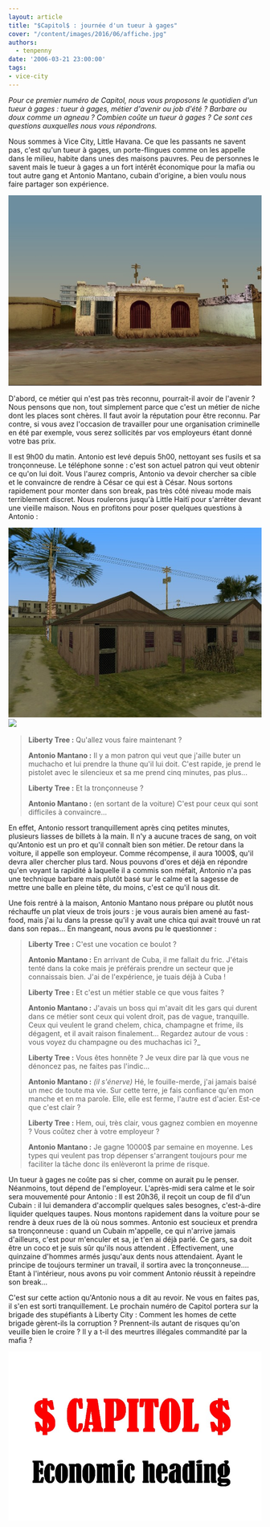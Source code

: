 ```yaml
---
layout: article
title: "$Capitol$ : journée d'un tueur à gages"
cover: "/content/images/2016/06/affiche.jpg"
authors:
  - tenpenny
date: '2006-03-21 23:00:00'
tags:
- vice-city
---
```


_Pour ce premier numéro de Capitol, nous vous proposons le quotidien d'un tueur à gages : tueur à gages, métier d'avenir ou job d'été ? Barbare ou doux comme un agneau ? Combien coûte un tueur à gages ? Ce sont ces questions auxquelles nous vous répondrons._

Nous sommes à Vice City, Little Havana. Ce que les passants ne savent pas, c'est qu'un tueur à gages, un porte-flingues comme on les appelle dans le milieu, habite dans unes des maisons pauvres. Peu de personnes le savent mais le tueur à gages a un fort intérêt économique pour la mafia ou tout autre gang et Antonio Mantano, cubain d'origine, a bien voulu nous faire partager son expérience.

![](/content/images/2005/01/barque2.jpg)

D'abord, ce métier qui n'est pas très reconnu, pourrait-il avoir de l'avenir ? Nous pensons que non, tout simplement parce que c'est un métier de niche dont les places sont chères. Il faut avoir la réputation pour être reconnu. Par contre, si vous avez l'occasion de travailler pour une organisation criminelle en été par exemple, vous serez sollicités par vos employeurs étant donné votre bas prix.

Il est 9h00 du matin. Antonio est levé depuis 5h00, nettoyant ses fusils et sa tronçonneuse. Le téléphone sonne : c'est son actuel patron qui veut obtenir ce qu'on lui doit. Vous l'aurez compris, Antonio va devoir chercher sa cible et le convaincre de rendre à César ce qui est à César. Nous sortons rapidement pour monter dans son break, pas très côté niveau mode mais terriblement discret. Nous roulerons jusqu'à Little Haitï pour s'arrêter devant une vieille maison. Nous en profitons pour poser quelques questions à Antonio :

![](/content/images/2005/01/baraque1.jpg)
![](/content/images/2005/01/perenial_0.jpg)

> **Liberty Tree :** Qu'allez vous faire maintenant ?
> 
> **Antonio Mantano :** Il y a mon patron qui veut que j'aille buter un muchacho et lui prendre la thune qu'il lui doit. C'est rapide, je prend le pistolet avec le silencieux et sa me prend cinq minutes, pas plus...
> 
> **Liberty Tree :** Et la tronçonneuse ?
> 
> **Antonio Mantano :** (en sortant de la voiture) C'est pour ceux qui sont difficiles à convaincre...

En effet, Antonio ressort tranquillement après cinq petites minutes, plusieurs liasses de billets à la main. Il n'y a aucune traces de sang, on voit qu'Antonio est un pro et qu'il connaît bien son métier. De retour dans la voiture, il appelle son employeur. Comme récompense, il aura 1000$, qu'il devra aller chercher plus tard. Nous pouvons d'ores et déjà en répondre qu'en voyant la rapidité à laquelle il a commis son méfait, Antonio n'a pas une technique barbare mais plutôt basé sur le calme et la sagesse de mettre une balle en pleine tête, du moins, c'est ce qu'il nous dit.

Une fois rentré à la maison, Antonio Mantano nous prépare ou plutôt nous réchauffe un plat vieux de trois jours : je vous aurais bien amené au fast-food, mais j'ai lu dans la presse qu'il y avait une chica qui avait trouvé un rat dans son repas... En mangeant, nous avons pu le questionner :

> **Liberty Tree :** C'est une vocation ce boulot ?
> 
> **Antonio Mantano :** En arrivant de Cuba, il me fallait du fric. J'étais tenté dans la coke mais je préférais prendre un secteur que je connaissais bien. J'ai de l'expérience, je tuais déjà à Cuba !
> 
> **Liberty Tree :** Et c'est un métier stable ce que vous faites ?
> 
> **Antonio Mantano :** J'avais un boss qui m'avait dit les gars qui durent dans ce métier sont ceux qui volent droit, pas de vague, tranquille. Ceux qui veulent le grand chelem, chica, champagne et frime, ils dégagent, et il avait raison finalement... Regardez autour de vous : vous voyez du champagne ou des muchachas ici ?\_
> 
> **Liberty Tree :** Vous êtes honnête ? Je veux dire par là que vous ne dénoncez pas, ne faites pas l'indic...
> 
> **Antonio Mantano :** _(il s'énerve)_ Hé, le fouille-merde, j'ai jamais baisé un mec de toute ma vie. Sur cette terre, je fais confiance qu'en mon manche et en ma parole. Elle, elle est ferme, l'autre est d'acier. Est-ce que c'est clair ?
> 
> **Liberty Tree :** Hem, oui, très clair, vous gagnez combien en moyenne ? Vous coûtez cher à votre employeur ?
> 
> **Antonio Mantano :** Je gagne 10000$ par semaine en moyenne. Les types qui veulent pas trop dépenser s'arrangent toujours pour me faciliter la tâche donc ils enlèveront la prime de risque.

Un tueur à gages ne coûte pas si cher, comme on aurait pu le penser. Néanmoins, tout dépend de l'employeur. L'après-midi sera calme et le soir sera mouvementé pour Antonio : Il est 20h36, il reçoit un coup de fil d'un Cubain : il lui demandera d'accomplir quelques sales besognes, c'est-à-dire liquider quelques taupes. Nous montons rapidement dans la voiture pour se rendre à deux rues de là où nous sommes. Antonio est soucieux et prendra sa tronçonneuse : quand un Cubain m'appelle, ce qui n'arrive jamais d'ailleurs, c'est pour m'enculer et sa, je t'en ai déjà parlé. Ce gars, sa doit être un coco et je suis sûr qu'ils nous attendent . Effectivement, une quinzaine d'hommes armés jusqu'aux dents nous attendaient. Ayant le principe de toujours terminer un travail, il sortira avec la tronçonneuse.... Etant à l'intérieur, nous avons pu voir comment Antonio réussit à repeindre son break...

C'est sur cette action qu'Antonio nous a dit au revoir. Ne vous en faites pas, il s'en est sorti tranquillement. Le prochain numéro de Capitol portera sur la brigade des stupéfiants à Liberty City : Comment les homes de cette brigade gèrent-ils la corruption ? Prennent-ils autant de risques qu'on veuille bien le croire ? Il y a t-il des meurtres illégales commandité par la mafia ?

![](/content/images/2005/01/affiche.jpg)